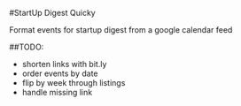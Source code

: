 #StartUp Digest Quicky

Format events for startup digest from a google calendar feed


##TODO:

 * shorten links with bit.ly
 * order events by date
 * flip by week through listings
 * handle missing link
